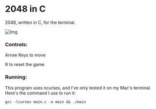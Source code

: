 # 2048 in C
2048, written in C, for the terminal.

![Img](https://i.imgur.com/rfF1G0f.png)


### Controls: 

Arrow Keys to move

R to reset the game

### Running:
This program uses ncurses, and I've only tested it on my Mac's terminal. Here's the command I use to run it:

`gcc -lcurses main.c -o main && ./main`

